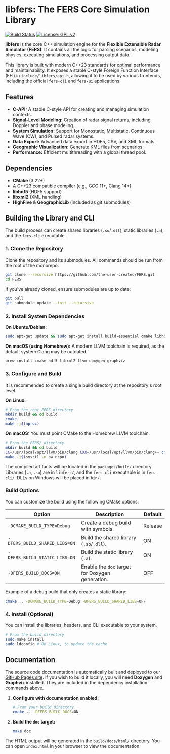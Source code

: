 # libfers: The FERS Core Simulation Library

[![Build Status](https://github.com/the-user-created/FERS/actions/workflows/CMake.yml/badge.svg)](https://github.com/the-user-created/FERS/actions/workflows/CMake.yml)
[![License: GPL v2](https://img.shields.io/badge/License-GPLv2-blue.svg)](../../LICENSE)

**libfers** is the core C++ simulation engine for the **Flexible Extensible Radar Simulator (FERS)**. It contains all
the logic for parsing scenarios, modeling physics, executing simulations, and processing output data.

This library is built with modern C++23 standards for optimal performance and maintainability. It exposes a stable
C-style Foreign Function Interface (FFI) in `include/libfers/api.h`, allowing it to be used by various frontends,
including the official `fers-cli` and `fers-ui` applications.

## Features

- **C-API:** A stable C-style API for creating and managing simulation contexts.
- **Signal-Level Modeling:** Creation of radar signal returns, including Doppler and phase modeling.
- **System Simulation:** Support for Monostatic, Multistatic, Continuous Wave (CW), and Pulsed radar systems.
- **Data Export:** Advanced data export in HDF5, CSV, and XML formats.
- **Geographic Visualization:** Generate KML files from scenarios.
- **Performance:** Efficient multithreading with a global thread pool.

## Dependencies

- **CMake** (3.22+)
- A C++23 compatible compiler (e.g., GCC 11+, Clang 14+)
- **libhdf5** (HDF5 support)
- **libxml2** (XML handling)
- **HighFive** & **GeographicLib** (included as git submodules)

## Building the Library and CLI

The build process can create shared libraries (`.so`/`.dll`), static libraries (`.a`), and the `fers-cli` executable.

### 1. Clone the Repository

Clone the repository and its submodules. All commands should be run from the root of the monorepo.

```bash
git clone --recursive https://github.com/the-user-created/FERS.git
cd FERS
```

If you've already cloned, ensure submodules are up to date:

```bash
git pull
git submodule update --init --recursive
```

### 2. Install System Dependencies

**On Ubuntu/Debian:**

```bash
sudo apt-get update && sudo apt-get install build-essential cmake libhdf5-dev libxml2-dev xxd doxygen graphviz
```

**On macOS (using Homebrew):**
A modern LLVM toolchain is required, as the default system Clang may be outdated.

```bash
brew install cmake hdf5 libxml2 llvm doxygen graphviz
```

### 3. Configure and Build

It is recommended to create a single build directory at the repository's root level.

**On Linux:**

```bash
# From the root FERS directory
mkdir build && cd build
cmake ..
make -j$(nproc)
```

**On macOS:**
You must point CMake to the Homebrew LLVM toolchain.

```bash
# From the FERS/ directory
mkdir build && cd build
CC=/usr/local/opt/llvm/bin/clang CXX=/usr/local/opt/llvm/bin/clang++ cmake ..
make -j$(sysctl -n hw.ncpu)
```

The compiled artifacts will be located in the `packages/build/` directory. Libraries (`.a`, `.so`) are in `libfers/`,
and the `fers-cli` executable is in `fers-cli/`. DLLs on Windows will be placed in `bin/`.

### Build Options

You can customize the build using the following CMake options:

| Option                        | Description                                     | Default |
|-------------------------------|-------------------------------------------------|---------|
| `-DCMAKE_BUILD_TYPE=Debug`    | Create a debug build with symbols.              | Release |
| `-DFERS_BUILD_SHARED_LIBS=ON` | Build the shared library (`.so`/`.dll`).        | ON      |
| `-DFERS_BUILD_STATIC_LIBS=ON` | Build the static library (`.a`).                | ON      |
| `-DFERS_BUILD_DOCS=ON`        | Enable the `doc` target for Doxygen generation. | OFF     |

Example of a debug build that only creates a static library:

```bash
cmake .. -DCMAKE_BUILD_TYPE=Debug -DFERS_BUILD_SHARED_LIBS=OFF
```

### 4. Install (Optional)

You can install the libraries, headers, and CLI executable to your system.

```bash
# From the build directory
sudo make install
sudo ldconfig # On Linux, to update the cache
```

## Documentation

The source code documentation is automatically built and deployed to our [GitHub Pages site](https://the-user-created.github.io/FERS/). If you wish to build it locally, you will need **Doxygen** and **Graphviz** installed. They are included in the dependency installation commands above.

1. **Configure with documentation enabled:**
   ```bash
   # From your build directory
   cmake .. -DFERS_BUILD_DOCS=ON
   ```

2. **Build the `doc` target:**
   ```bash
   make doc
   ```

The HTML output will be generated in the `build/docs/html/` directory. You can open `index.html` in your browser to view the documentation.
